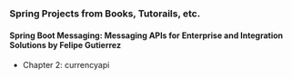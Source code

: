 ### Spring Projects from Books, Tutorails, etc.

#### Spring Boot Messaging: Messaging APIs for Enterprise and Integration Solutions by Felipe Gutierrez
* Chapter 2: currencyapi


